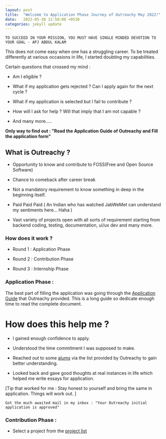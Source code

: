 ```yaml
---
layout: post
title:  "Welcome to Application Phase Journey of Outreachy May 2022!"
date:   2022-05-30 12:50:00 +0530
categories: jekyll update
---
```

`TO SUCCEED IN YOUR MISSION, YOU MUST HAVE SINGLE MINDED DEVOTION TO YOUR GOAL
                                                             - APJ ABDUL KALAM`

This does not come easy when one has a struggling career.
To be treated differently at various occasions in life,
I started doubting my capabilities. 

Certain questions that crossed my mind :

- Am I eligible ?

- What if my application gets rejected ? Can I apply again for the next cycle ?

- What if my application is selected but I fail to contribute ?

- How will I ask for help ? Will that imply that I am not capable ?

- And many more.....

**Only way to find out : "Read the Application Guide of Outreachy and Fill the application form"**

## What is Outreachy ?

- Opportunity to know and contribute to FOSS(Free and Open Source Software)

- Chance to comeback after career break

- Not a mandatory requirement to know something in deep in the beginning itself.

- Paid Paid Paid ( An Indian who has watched JabWeMet can understand my sentiments here... Haha )

- Vast variety of projects open with all sorts of requirement starting from backend coding, 
testing, documentation, ui/ux dev and many more. 


### How does it work ?

- Round 1 : Application Phase

- Round 2 : Contribution Phase

- Round 3 : Internship Phase


### Application Phase :

The best part of filling the application was going through the [Application Guide](https://www.outreachy.org/docs/applicant/) that Outreachy provided.
This is a long guide so dedicate enough time to read the complete document.

# How does this help me ?

- I gained enough confidence to apply.

- Understood the time commitment I was supposed to make.

- Reached out to some [alums](https://www.outreachy.org/alums/) via the list provided by Outreachy to gain better understanding.

- Looked back and gave good thoughts at real instances in life which helped me write essays for application.

[Tip that worked for me : Stay honest to yourself and bring the same in application. Things will work out. ]


`Got the much awaited mail in my inbox : "Your Outreachy initial application is approved"`


### Contribution Phase :

- Select a project from the [project list]()

